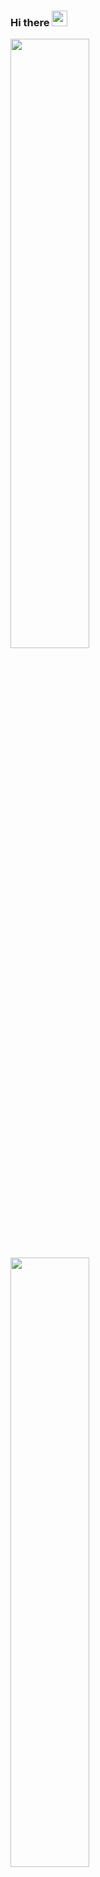 ### Hi there <img src="https://media.giphy.com/media/hvRJCLFzcasrR4ia7z/giphy.gif" width="25px">

<div>
<img src="https://github-readme-stats.vercel.app/api?username=vstacked&show_icons=true&theme=tokyonight&count_private=true" width="50%">
<img src="https://github-readme-stats.vercel.app/api/wakatime?username=vstacked&theme=tokyonight&langs_count=5" width="50%">
</div>

![GitHub stats](https://github-readme-stats.vercel.app/api?username=vstacked&show_icons=true&theme=tokyonight&count_private=true)
![Wakatime stats](https://github-readme-stats.vercel.app/api/wakatime?username=vstacked&theme=tokyonight&langs_count=5)

  
![GitHub last commit](https://img.shields.io/github/last-commit/vstacked/vstacked)
![pv](https://pageview.vercel.app/?github_user=vstacked)

<!--
**vstacked/vstacked** is a ✨ _special_ ✨ repository because its `README.md` (this file) appears on your GitHub profile.

Here are some ideas to get you started:

- 🔭 I’m currently working on ...
- 🌱 I’m currently learning ...
- 👯 I’m looking to collaborate on ...
- 🤔 I’m looking for help with ...
- 💬 Ask me about ...
- 📫 How to reach me: ...
- 😄 Pronouns: ...
- ⚡ Fun fact: ...
-->
